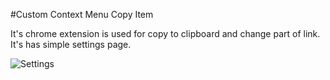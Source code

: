 #Custom Context Menu Copy Item

It's chrome extension is used for copy to clipboard and change part of link. It's has simple settings page.


![Settings](https://prnt.sc/smr60c)

